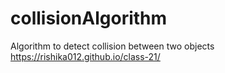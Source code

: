 # collisionAlgorithm
Algorithm to detect collision between two objects
https://rishika012.github.io/class-21/
